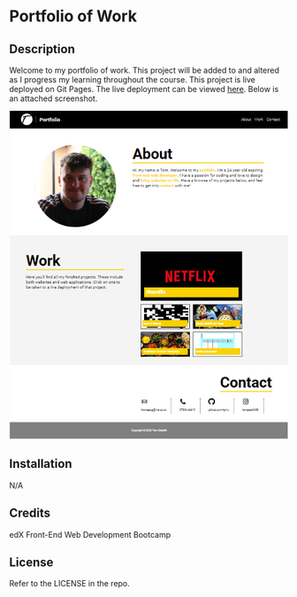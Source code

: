 # Portfolio of Work

## Description

Welcome to my portfolio of work. This project will be added to and altered as I progress my learning throughout the course. This project is live deployed on Git Pages. The live deployment can be viewed [here](https://tg-ivy.github.io/portfolio-of-work/). Below is an attached screenshot.

![A screenshot of the full webpage](./assets/Images/portfolio-screenshot.png)

## Installation

N/A

## Credits

edX Front-End Web Development Bootcamp

## License

Refer to the LICENSE in the repo.